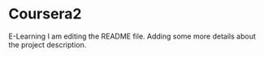# Coursera2
E-Learning
I am editing the README file. Adding some more details about the project description.

